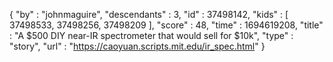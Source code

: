 {
  "by" : "johnmaguire",
  "descendants" : 3,
  "id" : 37498142,
  "kids" : [ 37498533, 37498256, 37498209 ],
  "score" : 48,
  "time" : 1694619208,
  "title" : "A $500 DIY near-IR spectrometer that would sell for $10k",
  "type" : "story",
  "url" : "https://caoyuan.scripts.mit.edu/ir_spec.html"
}
